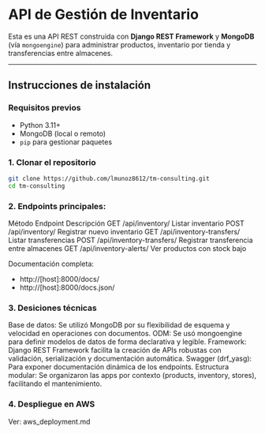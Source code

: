 # API de Gestión de Inventario

Esta es una API REST construida con **Django REST Framework** y **MongoDB** (vía `mongoengine`) para administrar productos, inventario por tienda y transferencias entre almacenes.

---

## Instrucciones de instalación

### Requisitos previos

- Python 3.11+
- MongoDB (local o remoto)
- `pip` para gestionar paquetes

### 1. Clonar el repositorio

```bash
git clone https://github.com/lmunoz8612/tm-consulting.git
cd tm-consulting
```

### 2. Endpoints principales:
Método	Endpoint	                Descripción
GET	    /api/inventory/	            Listar inventario
POST	/api/inventory/	            Registrar nuevo inventario
GET	    /api/inventory-transfers/	Listar transferencias
POST	/api/inventory-transfers/	Registrar transferencia entre almacenes
GET	    /api/inventory-alerts/	    Ver productos con stock bajo

Documentación completa:
- http://[host]:8000/docs/
- http://[host]:8000/docs.json/

### 3. Desiciones técnicas
Base de datos: Se utilizó MongoDB por su flexibilidad de esquema y velocidad en operaciones con documentos.
ODM: Se usó mongoengine para definir modelos de datos de forma declarativa y legible.
Framework: Django REST Framework facilita la creación de APIs robustas con validación, serialización y documentación automática.
Swagger (drf_yasg): Para exponer documentación dinámica de los endpoints.
Estructura modular: Se organizaron las apps por contexto (products, inventory, stores), facilitando el mantenimiento.

### 4. Despliegue en AWS
Ver: aws_deployment.md